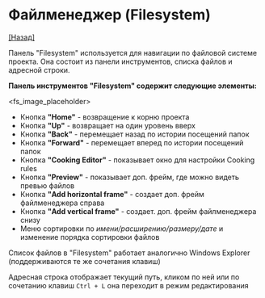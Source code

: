 # Файлменеджер (Filesystem)

[[Назад]](@UI)

Панель "Filesystem" используется для навигации по файловой системе проекта.
Она состоит из панели инструментов, списка файлов и адресной строки.

**Панель инструментов "Filesystem" содержит следующие элементы:**

<fs_image_placeholder>

* Кнопка **"Home"** - возвращение к корню проекта
* Кнопка **"Up"** - возвращает на один уровень вверх
* Кнопка **"Back"** - перемещает назад по истории посещений папок
* Кнопка **"Forward"** - перемещает вперед по истории посещений папок
* Кнопка **"Cooking Editor"** - показывает окно для настройки Cooking rules
* Кнопка **"Preview"** - показывает доп. фрейм, где можно видеть превью файлов
* Кнопка **"Add horizontal frame"** - создает доп. фрейм файлменеджера справа
* Кнопка **"Add vertical frame"** - создает. доп. фрейм файлменеджера снизу
* Меню сортировки по *имени/расширению/размеру/дате* и изменение порядка сортировки файлов

Список файлов в "Filesystem" работает аналогично Windows Explorer (поддерживаются те же сочетания клавиш)

Адресная строка отображает текущий путь, кликом по ней или по сочетанию клавиш `Ctrl + L` она переходит в режим редактирования
